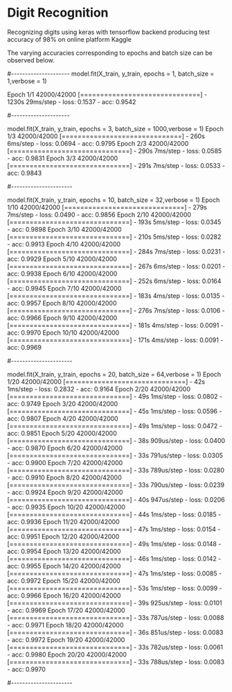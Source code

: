 # Digit Recognition
 Recognizing digits using keras with tensorflow backend producing test accuracy of 98% on online platform Kaggle

 The varying accuracies corresponding to epochs and batch size can be observed below.

 #---------------------
 model.fit(X_train, y_train, epochs = 1, batch_size = 1,verbose = 1)
 
 Epoch 1/1
 42000/42000 [==============================] - 1230s 29ms/step - loss: 0.1537 - acc: 0.9542
 
 #---------------------
 
 model.fit(X_train, y_train, epochs = 3, batch_size = 1000,verbose = 1)
 Epoch 1/3
 42000/42000 [==============================] - 260s 6ms/step - loss: 0.0694 - acc: 0.9795
 Epoch 2/3
 42000/42000 [==============================] - 290s 7ms/step - loss: 0.0585 - acc: 0.9831
 Epoch 3/3
 42000/42000 [==============================] - 291s 7ms/step - loss: 0.0533 - acc: 0.9843
 
 #----------------------
 
 model.fit(X_train, y_train, epochs = 10, batch_size = 32,verbose = 1)
 Epoch 1/10
 42000/42000 [==============================] - 279s 7ms/step - loss: 0.0490 - acc: 0.9856
 Epoch 2/10
 42000/42000 [==============================] - 193s 5ms/step - loss: 0.0345 - acc: 0.9898
 Epoch 3/10
 42000/42000 [==============================] - 210s 5ms/step - loss: 0.0282 - acc: 0.9913
 Epoch 4/10
 42000/42000 [==============================] - 284s 7ms/step - loss: 0.0231 - acc: 0.9929
 Epoch 5/10
 42000/42000 [==============================] - 267s 6ms/step - loss: 0.0201 - acc: 0.9938
 Epoch 6/10
 42000/42000 [==============================] - 252s 6ms/step - loss: 0.0164 - acc: 0.9945
 Epoch 7/10
 42000/42000 [==============================] - 183s 4ms/step - loss: 0.0135 - acc: 0.9957
 Epoch 8/10
 42000/42000 [==============================] - 276s 7ms/step - loss: 0.0106 - acc: 0.9966
 Epoch 9/10
 42000/42000 [==============================] - 181s 4ms/step - loss: 0.0091 - acc: 0.9970
 Epoch 10/10
 42000/42000 [==============================] - 171s 4ms/step - loss: 0.0091 - acc: 0.9969
 
 #----------------------
 
 model.fit(X_train, y_train, epochs = 20, batch_size = 64,verbose = 1)
 Epoch 1/20
 42000/42000 [==============================] - 42s 1ms/step - loss: 0.2832 - acc: 0.9164
 Epoch 2/20
 42000/42000 [==============================] - 49s 1ms/step - loss: 0.0802 - acc: 0.9749
 Epoch 3/20
 42000/42000 [==============================] - 45s 1ms/step - loss: 0.0596 - acc: 0.9807
 Epoch 4/20
 42000/42000 [==============================] - 49s 1ms/step - loss: 0.0472 - acc: 0.9851
 Epoch 5/20
 42000/42000 [==============================] - 38s 909us/step - loss: 0.0400 - acc: 0.9870
 Epoch 6/20
 42000/42000 [==============================] - 33s 791us/step - loss: 0.0305 - acc: 0.9900
 Epoch 7/20
 42000/42000 [==============================] - 33s 789us/step - loss: 0.0280 - acc: 0.9910
 Epoch 8/20
 42000/42000 [==============================] - 33s 790us/step - loss: 0.0239 - acc: 0.9924
 Epoch 9/20
 42000/42000 [==============================] - 40s 947us/step - loss: 0.0206 - acc: 0.9935
 Epoch 10/20
 42000/42000 [==============================] - 44s 1ms/step - loss: 0.0185 - acc: 0.9936
 Epoch 11/20
 42000/42000 [==============================] - 47s 1ms/step - loss: 0.0154 - acc: 0.9951
 Epoch 12/20
 42000/42000 [==============================] - 49s 1ms/step - loss: 0.0148 - acc: 0.9954
 Epoch 13/20
 42000/42000 [==============================] - 46s 1ms/step - loss: 0.0142 - acc: 0.9955
 Epoch 14/20
 42000/42000 [==============================] - 47s 1ms/step - loss: 0.0085 - acc: 0.9972
 Epoch 15/20
 42000/42000 [==============================] - 53s 1ms/step - loss: 0.0099 - acc: 0.9966
 Epoch 16/20
 42000/42000 [==============================] - 39s 925us/step - loss: 0.0101 - acc: 0.9969
 Epoch 17/20
 42000/42000 [==============================] - 33s 787us/step - loss: 0.0088 - acc: 0.9971
 Epoch 18/20
 42000/42000 [==============================] - 36s 851us/step - loss: 0.0083 - acc: 0.9972
 Epoch 19/20
 42000/42000 [==============================] - 33s 782us/step - loss: 0.0061 - acc: 0.9980
 Epoch 20/20
 42000/42000 [==============================] - 33s 788us/step - loss: 0.0083 - acc: 0.9970
 
 #----------------------
 

